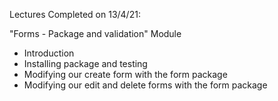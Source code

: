 Lectures Completed on 13/4/21:

"Forms - Package and validation" Module
* Introduction
* Installing package and testing
* Modifying our create form with the form package
* Modifying our edit and delete forms with the form package